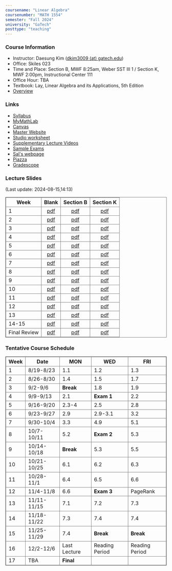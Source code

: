 ```yaml
---
coursename: "Linear Algebra"
coursenumber: "MATH 1554"
semester: "Fall 2024"
university: "GaTech"
posttype: "teaching"
---
```


### Course Information
- Instructor: Daesung Kim ([dkim3009 (at) gatech.edu](mailto:dkim3009@gatech.edu))
- Office: Skiles 023
- Time and Place: Section B, MWF 8:25am, Weber SST III 1 / Section K, MWF 2:00pm, Instructional Center 111
- Office Hour: TBA
- Textbook: Lay, Linear Algebra and its Applications, 5th Edition
- [Overview](overview.pdf)

### Links
- [Syllabus](https://gatech.instructure.com/courses/114544/pages/common-syllabus-fall-2024)
- [MyMathLab](https://www.mymathlab.com)
- [Canvas](https://canvas.gatech.edu)
- [Master Website](https://gatech.instructure.com/courses/114544)
- [Studio worksheet](https://gatech.instructure.com/courses/114544/pages/studio-worksheets)
- [Supplementary Lecture Videos](https://gatech.instructure.com/courses/114544/modules)
- [Sample Exams](https://gatech.instructure.com/courses/114544/pages/sample-exams)
- [Sal's webpage](https://sbarone7.math.gatech.edu/ma1554f24.html)
- [Piazza](https://piazza.com/class/lz8sip014c46zt)
- [Gradescope](https://www.gradescope.com/courses/814142)
 
### Lecture Slides
(Last update: 2024-08-15,14:13)

| Week         | Blank                                | Section B                          | Section K                          |
| -            | :-:                                  | :-:                                | :-:                                |
| 1            | [pdf](m1554-lecture-w1-blank.pdf)    | [pdf](m1554-lecture-w1-B.pdf)      | [pdf](m1554-lecture-w1-K.pdf)      |
| 2            | [pdf](m1554-lecture-w2-blank.pdf)    | [pdf](m1554-lecture-w2-B.pdf.pdf)  | [pdf](m1554-lecture-w2-K.pdf.pdf)  |
| 3            | [pdf](m1554-lecture-w3-blank.pdf)    | [pdf](m1554-lecture-w3-B.pdf.pdf)  | [pdf](m1554-lecture-w3-K.pdf.pdf)  |
| 4            | [pdf](m1554-lecture-w4-blank.pdf)    | [pdf](m1554-lecture-w4-B.pdf.pdf)  | [pdf](m1554-lecture-w4-K.pdf.pdf)  |
| 5            | [pdf](m1554-lecture-w5-blank.pdf)    | [pdf](m1554-lecture-w5-B.pdf.pdf)  | [pdf](m1554-lecture-w5-K.pdf.pdf)  |
| 6            | [pdf](m1554-lecture-w6-blank.pdf)    | [pdf](m1554-lecture-w6-B.pdf.pdf)  | [pdf](m1554-lecture-w6-K.pdf.pdf)  |
| 7            | [pdf](m1554-lecture-w7-blank.pdf)    | [pdf](m1554-lecture-w7-B.pdf.pdf)  | [pdf](m1554-lecture-w7-K.pdf.pdf)  |
| 8            | [pdf](m1554-lecture-w8-blank.pdf)    | [pdf](m1554-lecture-w8-B.pdf.pdf)  | [pdf](m1554-lecture-w8-K.pdf.pdf)  |
| 9            | [pdf](m1554-lecture-w9-blank.pdf)    | [pdf](m1554-lecture-w9-B.pdf.pdf)  | [pdf](m1554-lecture-w9-K.pdf.pdf)  |
| 10           | [pdf](m1554-lecture-w10-blank.pdf)   | [pdf](m1554-lecture-w10-B.pdf)     | [pdf](m1554-lecture-w10-K.pdf)     |
| 11           | [pdf](m1554-lecture-w11-blank.pdf)   | [pdf](m1554-lecture-w11-B.pdf.pdf) | [pdf](m1554-lecture-w11-K.pdf.pdf) |
| 12           | [pdf](m1554-lecture-w12-blank.pdf)   | [pdf](m1554-lecture-w12-B.pdf.pdf) | [pdf](m1554-lecture-w12-K.pdf.pdf) |
| 13           | [pdf](m1554-lecture-w13-blank.pdf)   | [pdf](m1554-lecture-w13-B.pdf.pdf) | [pdf](m1554-lecture-w13-K.pdf.pdf) |
| 14-15        | [pdf](m1554-lecture-w14-blank.pdf)   | [pdf](m1554-lecture-w14-B.pdf.pdf) | [pdf](m1554-lecture-w14-K.pdf.pdf) |
| Final Review | [pdf](m1554-lecture-final-blank.pdf) | [pdf](m1554-lecture-final-B.pdf)   | [pdf](m1554-lecture-final-K.pdf)   |
 

### Tentative Course Schedule
| Week | Date        | MON          | WED            | FRI            |
| ---  | ---         | ---          | ---            | ---            |
| 1    | 8/19-8/23   | 1.1          | 1.2            | 1.3            |
| 2    | 8/26-8/30   | 1.4          | 1.5            | 1.7            |
| 3    | 9/2-9/6     | **Break**    | 1.8            | 1.9            |
| 4    | 9/9-9/13    | 2.1          | **Exam 1**     | 2.2            |
| 5    | 9/16-9/20   | 2.3-4        | 2.5            | 2.8            |
| 6    | 9/23-9/27   | 2.9          | 2.9-3.1        | 3.2            |
| 7    | 9/30-10/4   | 3.3          | 4.9            | 5.1            |
| 8    | 10/7-10/11  | 5.2          | **Exam 2**     | 5.3            |
| 9    | 10/14-10/18 | **Break**    | 5.3            | 5.5            |
| 10   | 10/21-10/25 | 6.1          | 6.2            | 6.3            |
| 11   | 10/28-11/1  | 6.4          | 6.5            | 6.6            |
| 12   | 11/4-11/8   | 6.6          | **Exam 3**     | PageRank       |
| 13   | 11/11-11/15 | 7.1          | 7.2            | 7.3            |
| 14   | 11/18-11/22 | 7.3          | 7.4            | 7.4            |
| 15   | 11/25-11/29 | 7.4          | **Break**      | **Break**      |
| 16   | 12/2-12/6   | Last Lecture | Reading Period | Reading Period |
| 17   | TBA         | **Final**    |                |                |



<style>
table, th, td {
  border: 1px solid #777;
  border-collapse: collapse;
}
</style>

